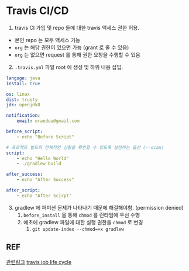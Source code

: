 # Travis CI/CD 
1. travis CI 가입 및 repo 들에 대한 travis 액세스 권한 허용.
  - 본인 repo 는 모두 액세스 가능
  - `org` 는 해당 권한이 있으면 가능 (grant 로 줄 수 있음) 
  - `org` 는 없으면 request 를 통해 권한 요청을 수행할 수 있음
2. `.travis.yml` 파일 root 에 생성 및 하위 내용 삽입.
```yml
languge: java
install: true

os: linux
dist: trusty
jdk: openjdk8

notification:
    email: oraedoa@gmail.com

before_script:
    - echo "Before Script"

# 프로젝트 빌드의 전체적인 상황을 확인할 수 있도록 설정하는 옵션 (--scan)
script:
    - echo "Hello World"
    - ./gradlew build

after_success:
    - echo "After Success"

after_script:
    - echo "After Scirpt"
```
3. gradlew 에 퍼미션 문제가 나타나기 때문에 해결해야함. (permission denied)
    1. `before_install` 을 통해 `chmod` 를 런타임에 우선 수행
    2. 애초에 gradlew 파일에 대한 실행 권한을 `chmod` 로 변경
        1. `git update-index --chmod=+x gradlew`
 
 ## REF
 [관련링크](https://stackoverflow.com/questions/33820638/travis-yml-gradlew-permission-denied/33820642)
 [travis job life cycle](https://docs.travis-ci.com/user/job-lifecycle/#the-job-lifecycle)
